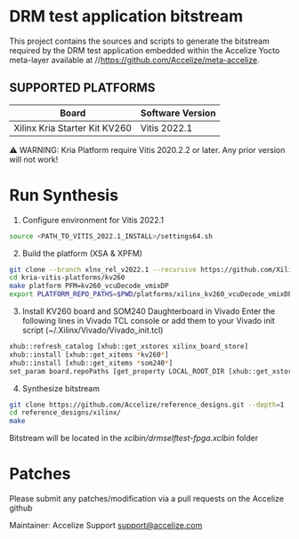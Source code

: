 DRM test application bitstream
==============================

This project contains the sources and scripts to generate the bitstream required by the DRM test application
embedded within the Accelize Yocto meta-layer available at //https://github.com/Accelize/meta-accelize.

## SUPPORTED PLATFORMS
Board | Software Version
------|-----------------
Xilinx Kria Starter Kit KV260|Vitis 2022.1

&#x26a0;&#xfe0f; WARNING: Kria Platform require Vitis 2020.2.2 or later. Any prior version will not work!


Run Synthesis
=============

1. Configure environment for Vitis  2022.1
```bash
source <PATH_TO_VITIS_2022.1_INSTALL>/settings64.sh 
```

2. Build the platform (XSA & XPFM)
```bash
git clone --branch xlnx_rel_v2022.1 --recursive https://github.com/Xilinx/kria-vitis-platforms.git
cd kria-vitis-platforms/kv260
make platform PFM=kv260_vcuDecode_vmixDP
export PLATFORM_REPO_PATHS=$PWD/platforms/xilinx_kv260_vcuDecode_vmixDP_202210_1
```

3. Install KV260 board and SOM240 Daughterboard in Vivado
Enter the following lines in Vivado TCL console or add them to your Vivado init script (~/.Xilinx/Vivado/Vivado_init.tcl)
```bash
xhub::refresh_catalog [xhub::get_xstores xilinx_board_store]
xhub::install [xhub::get_xitems *kv260*]
xhub::install [xhub::get_xitems *som240*]
set_param board.repoPaths [get_property LOCAL_ROOT_DIR [xhub::get_xstores xilinx_board_store]]
```

4. Synthesize bitstream
```bash
git clone https://github.com/Accelize/reference_designs.git --depth=1
cd reference_designs/xilinx/
make
```
Bitstream will be located in the *xclbin/drmselftest-fpga.xclbin* folder


Patches
=======

Please submit any patches/modification via a pull requests on the 
Accelize github

Maintainer: Accelize Support <support@accelize.com>


